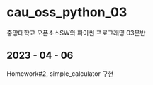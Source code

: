 # cau_oss_python_03
중앙대학교 오픈소스SW와 파이썬 프로그래밍 03분반

## 2023 - 04 - 06
Homework#2, simple_calculator 구현